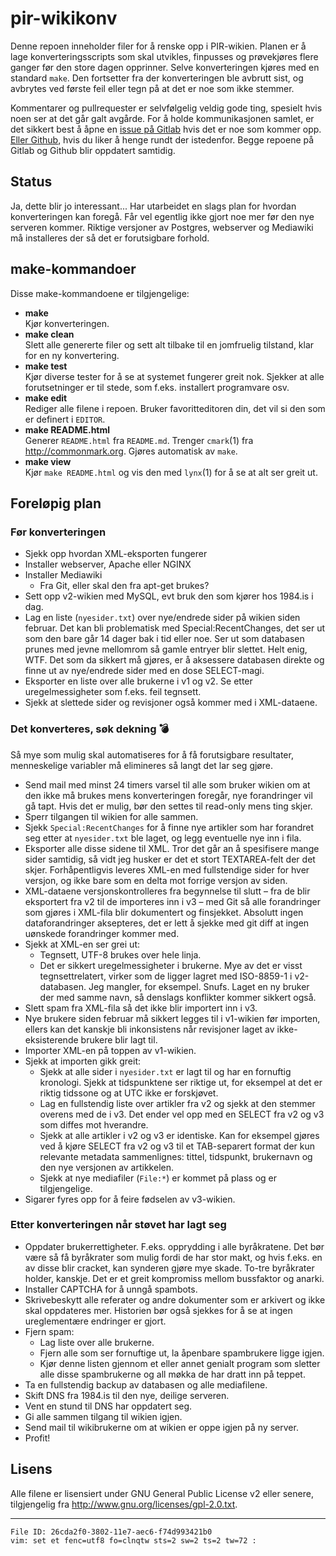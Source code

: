pir-wikikonv
============

Denne repoen inneholder filer for å renske opp i PIR-wikien. Planen er å 
lage konverteringsscripts som skal utvikles, finpusses og prøvekjøres 
flere ganger før den store dagen opprinner. Selve konverteringen kjøres 
med en standard `make`. Den fortsetter fra der konverteringen ble 
avbrutt sist, og avbrytes ved første feil eller tegn på at det er noe 
som ikke stemmer.

Kommentarer og pullrequester er selvfølgelig veldig gode ting, spesielt 
hvis noen ser at det går galt avgårde. For å holde kommunikasjonen 
samlet, er det sikkert best å åpne en [issue på 
Gitlab](https://gitlab.com/piratpartiet/pir-wikikonv/issues) hvis det er 
noe som kommer opp. [Eller 
Github](https://github.com/piratpartiet/pir-wikikonv/issues), hvis du 
liker å henge rundt der istedenfor. Begge repoene på Gitlab og Github 
blir oppdatert samtidig.

Status
------

Ja, dette blir jo interessant... Har utarbeidet en slags plan for 
hvordan konverteringen kan foregå. Får vel egentlig ikke gjort noe mer 
før den nye serveren kommer. Riktige versjoner av Postgres, webserver og 
Mediawiki må installeres der så det er forutsigbare forhold.

make-kommandoer
---------------

Disse make-kommandoene er tilgjengelige:

- **make**<br />
  Kjør konverteringen.
- **make clean**<br />
  Slett alle genererte filer og sett alt tilbake til en jomfruelig 
  tilstand, klar for en ny konvertering.
- **make test**<br />
  Kjør diverse tester for å se at systemet fungerer greit nok. Sjekker 
  at alle forutsetninger er til stede, som f.eks. installert programvare 
  osv.
- **make edit**<br />
  Rediger alle filene i repoen. Bruker favoritteditoren din, det vil si 
  den som er definert i `EDITOR`.
- **make README.html**<br />
  Generer `README.html` fra `README.md`. Trenger `cmark`(1) fra 
  <http://commonmark.org>. Gjøres automatisk av `make`.
- **make view**<br />
  Kjør `make README.html` og vis den med `lynx`(1) for å se at alt ser 
  greit ut.

Foreløpig plan
--------------

### Før konverteringen

- Sjekk opp hvordan XML-eksporten fungerer
- Installer webserver, Apache eller NGINX
- Installer Mediawiki
  - Fra Git, eller skal den fra apt-get brukes?
- Sett opp v2-wikien med MySQL, evt bruk den som kjører hos 1984.is i 
  dag.
- Lag en liste (`nyesider.txt`) over nye/endrede sider på wikien siden 
  februar. Det kan bli problematisk med Special:RecentChanges, det ser 
  ut som den bare går 14 dager bak i tid eller noe. Ser ut som databasen 
  prunes med jevne mellomrom så gamle entryer blir slettet. Helt enig, 
  WTF. Det som da sikkert må gjøres, er å aksessere databasen direkte og 
  finne ut av nye/endrede sider med en dose SELECT-magi.
- Eksporter en liste over alle brukerne i v1 og v2. Se etter 
  uregelmessigheter som f.eks. feil tegnsett.
- Sjekk at slettede sider og revisjoner også kommer med i XML-dataene.

### Det konverteres, søk dekning 💣

Så mye som mulig skal automatiseres for å få forutsigbare resultater, 
menneskelige variabler må elimineres så langt det lar seg gjøre.

- Send mail med minst 24 timers varsel til alle som bruker wikien om at 
  den ikke må brukes mens konverteringen foregår, nye forandringer vil 
  gå tapt. Hvis det er mulig, bør den settes til read-only mens ting 
  skjer.
- Sperr tilgangen til wikien for alle sammen.
- Sjekk `Special:RecentChanges` for å finne nye artikler som har 
  forandret seg etter at `nyesider.txt` ble laget, og legg eventuelle 
  nye inn i fila.
- Eksporter alle disse sidene til XML. Tror det går an å spesifisere 
  mange sider samtidig, så vidt jeg husker er det et stort TEXTAREA-felt 
  der det skjer. Forhåpentligvis leveres XML-en med fullstendige sider 
  for hver versjon, og ikke bare som en delta mot forrige versjon av 
  siden.
- XML-dataene versjonskontrolleres fra begynnelse til slutt – fra de 
  blir eksportert fra v2 til de importeres inn i v3 – med Git så alle 
  forandringer som gjøres i XML-fila blir dokumentert og finsjekket. 
  Absolutt ingen dataforandringer aksepteres, det er lett å sjekke med 
  git diff at ingen uønskede forandringer kommer med.
- Sjekk at XML-en ser grei ut:
  - Tegnsett, UTF-8 brukes over hele linja.
  - Det er sikkert uregelmessigheter i brukerne. Mye av det er visst 
    tegnsettrelatert, virker som de ligger lagret med ISO-8859-1 i 
    v2-databasen. Jeg mangler, for eksempel. Snufs. Laget en ny bruker 
    der med samme navn, så denslags konflikter kommer sikkert også.
- Slett spam fra XML-fila så det ikke blir importert inn i v3.
- Nye brukere siden februar må sikkert legges til i v1-wikien før 
  importen, ellers kan det kanskje bli inkonsistens når revisjoner laget 
  av ikke-eksisterende brukere blir lagt til.
- Importer XML-en på toppen av v1-wikien.
- Sjekk at importen gikk greit:
  - Sjekk at alle sider i `nyesider.txt` er lagt til og har en fornuftig 
    kronologi. Sjekk at tidspunktene ser riktige ut, for eksempel at det 
    er riktig tidssone og at UTC ikke er forskjøvet.
  - Lag en fullstendig liste over artikler fra v2 og sjekk at den 
    stemmer overens med de i v3. Det ender vel opp med en SELECT fra v2 
    og v3 som diffes mot hverandre.
  - Sjekk at alle artikler i v2 og v3 er identiske. Kan for eksempel 
    gjøres ved å kjøre SELECT fra v2 og v3 til et TAB-separert format 
    der kun relevante metadata sammenlignes: tittel, tidspunkt, 
    brukernavn og den nye versjonen av artikkelen.
  - Sjekk at nye mediafiler (`File:*`) er kommet på plass og er 
    tilgjengelige.
- Sigarer fyres opp for å feire fødselen av v3-wikien.

### Etter konverteringen når støvet har lagt seg

- Oppdater brukerrettigheter. F.eks. opprydding i alle byråkratene. Det 
  bør være så få byråkrater som mulig fordi de har stor makt, og hvis 
  f.eks. en av disse blir cracket, kan synderen gjøre mye skade. To-tre 
  byråkrater holder, kanskje. Det er et greit kompromiss mellom 
  bussfaktor og anarki.
- Installer CAPTCHA for å unngå spambots.
- Skrivebeskytt alle referater og andre dokumenter som er arkivert og 
  ikke skal oppdateres mer. Historien bør også sjekkes for å se at ingen 
  ureglementære endringer er gjort.
- Fjern spam:
  - Lag liste over alle brukerne.
  - Fjern alle som ser fornuftige ut, la åpenbare spambrukere ligge 
    igjen.
  - Kjør denne listen gjennom et eller annet genialt program som sletter 
    alle disse spambrukerne og all møkka de har dratt inn på teppet.
- Ta en fullstendig backup av databasen og alle mediafilene.
- Skift DNS fra 1984.is til den nye, deilige serveren.
- Vent en stund til DNS har oppdatert seg.
- Gi alle sammen tilgang til wikien igjen.
- Send mail til wikibrukerne om at wikien er oppe igjen på ny server.
- Profit!

Lisens
------

Alle filene er lisensiert under GNU General Public License v2 eller 
senere, tilgjengelig fra <http://www.gnu.org/licenses/gpl-2.0.txt>.

---

    File ID: 26cda2f0-3802-11e7-aec6-f74d993421b0
    vim: set et fenc=utf8 fo=clnqtw sts=2 sw=2 ts=2 tw=72 :
